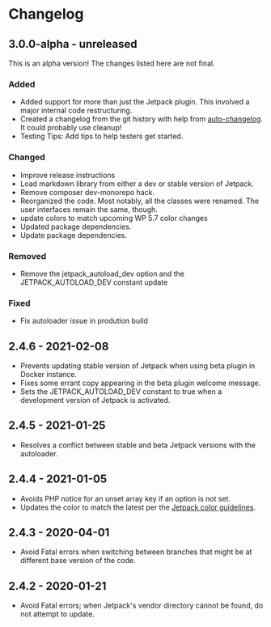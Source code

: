 # Changelog

## 3.0.0-alpha - unreleased

This is an alpha version! The changes listed here are not final.

### Added
- Added support for more than just the Jetpack plugin. This involved a major internal code restructuring.
- Created a changelog from the git history with help from [auto-changelog](https://www.npmjs.com/package/auto-changelog). It could probably use cleanup!
- Testing Tips: Add tips to help testers get started.

### Changed
- Improve release instructions
- Load markdown library from either a dev or stable version of Jetpack.
- Remove composer dev-monorepo hack.
- Reorganized the code. Most notably, all the classes were renamed. The user interfaces remain the same, though.
- update colors to match upcoming WP 5.7 color changes
- Updated package dependencies.
- Update package dependencies.

### Removed
- Remove the jetpack_autoload_dev option and the JETPACK_AUTOLOAD_DEV constant update

### Fixed
- Fix autoloader issue in prodution build

## 2.4.6 - 2021-02-08

- Prevents updating stable version of Jetpack when using beta plugin in Docker instance.
- Fixes some errant copy appearing in the beta plugin welcome message.
- Sets the JETPACK_AUTOLOAD_DEV constant to true when a development version of Jetpack is activated.

## 2.4.5 - 2021-01-25

- Resolves a conflict between stable and beta Jetpack versions with the autoloader.

## 2.4.4 - 2021-01-05

- Avoids PHP notice for an unset array key if an option is not set.
- Updates the color to match the latest per the [Jetpack color guidelines](https://color-studio.blog).

## 2.4.3 - 2020-04-01

- Avoid Fatal errors when switching between branches that might be at different base version of the code.

## 2.4.2 - 2020-01-21

- Avoid Fatal errors; when Jetpack's vendor directory cannot be found, do not attempt to update.
